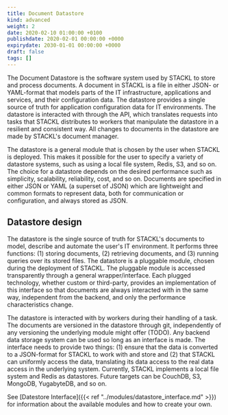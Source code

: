 ```yaml
---
title: Document Datastore
kind: advanced
weight: 2
date: 2020-02-10 01:00:00 +0100
publishdate: 2020-02-01 00:00:00 +0000
expirydate: 2030-01-01 00:00:00 +0000
draft: false
tags: []
---
```

The Document Datastore is the software system used by STACKL to store and process documents.
A document in STACKL is a file in either JSON- or YAML-format that models parts of the IT infrastructure, applications and services, and their configuration data.
The datastore provides a single source of truth for application configuration data for IT environments.
The datastore is interacted with through the API, which translates requests into tasks that STACKL distributes to workers that  manipulate the datastore in a resilient and consistent way.
All changes to documents in the datastore are made by STACKL's document manager.

The datastore is a general module that is chosen by the user when STACKL is deployed.
This makes it possible for the user to specify a variety of datastore systems, such as using a local file system, Redis, S3, and so on.
The choice for a datastore depends on the desired performance such as simplicity, scalability, reliability, cost, and so on.
Documents are specified in either JSON or YAML (a superset of JSON) which are lightweight and common formats to represent data, both for communication or configuration, and always stored as JSON.

## Datastore design

The datastore is the single source of truth for STACKL's documents to model, describe and automate the user's IT environment.
It performs three functions: (1) storing documents, (2) retrieving documents, and (3) running queries over its stored files.
The datastore is a pluggable module, chosen during the deployment of STACKL.
The pluggable module is accessed transparently through a general wrapper/interface.
Each plugged technology, whether custom or third-party, provides an implementation of this interface so that documents are always interacted with in the same way, independent from the backend, and only the performance characteristics change.

The datastore is interacted with by workers during their handling of a task.
The documents are versioned in the datastore through git, independently of any versioning the underlying module might offer (TODO).
Any backend data storage system can be used so long as an interface is made.
The interface needs to provide two things: (1) ensure that the data is converted to a JSON-format for STACKL to work with and store and (2) that STACKL can uniformly access the data, translating its data access to the real data access in the underlying system.
Currently, STACKL implements a local file system and Redis as datastores.
Future targets can be CouchDB, S3, MongoDB, YugabyteDB, and so on.

See [Datestore Interface]({{< ref "../modules/datastore_interface.md" >}}) for information about the available modules and how to create your own.
